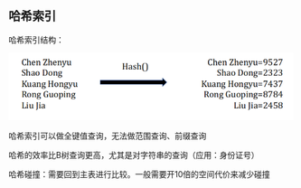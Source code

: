 ## 哈希索引

哈希索引结构：

![](image-20240313114118743.png)

哈希索引可以做全键值查询，无法做范围查询、前缀查询

哈希的效率比B树查询更高，尤其是对字符串的查询（应用：身份证号）

哈希碰撞：需要回到主表进行比较。一般需要开10倍的空间代价来减少碰撞